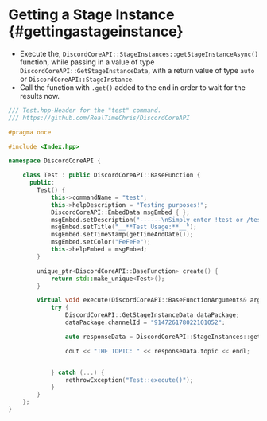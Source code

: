 Getting a Stage Instance {#gettingastageinstance}
============
- Execute the, `DiscordCoreAPI::StageInstances::getStageInstanceAsync()` function, while passing in a value of type `DiscordCoreAPI::GetStageInstanceData`, with a return value of type `auto` or `DiscordCoreAPI::StageInstance`.
- Call the function with `.get()` added to the end in order to wait for the results now.

```cpp
/// Test.hpp-Header for the "test" command.
/// https://github.com/RealTimeChris/DiscordCoreAPI

#pragma once

#include <Index.hpp>

namespace DiscordCoreAPI {

	class Test : public DiscordCoreAPI::BaseFunction {
	  public:
		Test() {
			this->commandName = "test";
			this->helpDescription = "Testing purposes!";
			DiscordCoreAPI::EmbedData msgEmbed { };
			msgEmbed.setDescription("------\nSimply enter !test or /test!\n------");
			msgEmbed.setTitle("__**Test Usage:**__");
			msgEmbed.setTimeStamp(getTimeAndDate());
			msgEmbed.setColor("FeFeFe");
			this->helpEmbed = msgEmbed;
		}

		unique_ptr<DiscordCoreAPI::BaseFunction> create() {
			return std::make_unique<Test>();
		}

		virtual void execute(DiscordCoreAPI::BaseFunctionArguments& args) {
			try {
				DiscordCoreAPI::GetStageInstanceData dataPackage;
				dataPackage.channelId = "914726178022101052";

				auto responseData = DiscordCoreAPI::StageInstances::getStageInstanceAsync(dataPackage).get();

				cout << "THE TOPIC: " << responseData.topic << endl;


			} catch (...) {
				rethrowException("Test::execute()");
			}
		}
	};
}
```
